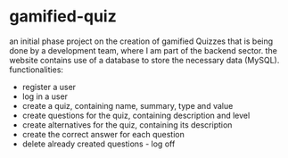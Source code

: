 # gamified-quiz
an initial phase project on the creation of gamified Quizzes that is being done by a development team, where I am part of the backend sector.
the website contains use of a database to store the necessary data (MySQL).
functionalities:
- register a user
- log in a user
- create a quiz, containing name, summary, type and value
- create questions for the quiz, containing description and level
- create alternatives for the quiz, containing its description
- create the correct answer for each question
- delete already created questions
- log off
